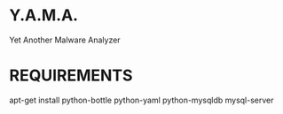 Y.A.M.A.
===

Yet Another Malware Analyzer

REQUIREMENTS
===

apt-get install python-bottle python-yaml python-mysqldb mysql-server


